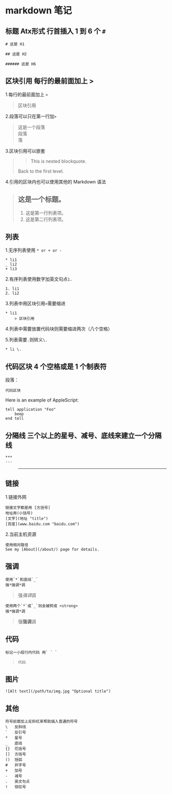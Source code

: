 # markdown 笔记

## 标题 Atx形式 行首插入 1 到 6 个 `#`
```
# 这是 H1

## 这是 H2

###### 这是 H6
```

## 区块引用 每行的最前面加上 >
1.每行的最前面加上 `>`
> 区块引用

2.段落可以只在第一行加`>`
>这是一个段落  
段落  
落  

3.区块引用可以嵌套
>
> > This is nested blockquote.
>
> Back to the first level.

4.引用的区块内也可以使用其他的 Markdown 语法
> ## 这是一个标题。
> 
> 1.   这是第一行列表项。
> 2.   这是第二行列表项。

## 列表
1.无序列表使用 `* or + or -`
```
* li1
_ li2
+ li3
```

2.有序列表使用数字加英文句点`1.`
```
1. li1
2. li2
```  

3.列表中用区块引用`>`需要缩进
```
* li1
	> 区块引用
```

4.列表中需要放置代码块则需要缩进两次（八个空格）

5.列表需要`.`则转义`\.`
```
* li \.
```

## 代码区块 4 个空格或是 1 个制表符
段落：

    代码区块

Here is an example of AppleScript:

    tell application "Foo"
        beep
    end tell

## 分隔线 三个以上的星号、减号、底线来建立一个分隔线
    ***
    ---
> ---

## 链接
1.链接外网
 
    链接文字都是用 [方括号]
    地址用(小括号)
    [文字](地址 "title")
    [百度](www.baidu.com "baidu.com")

2.当前主机资源

    使用相对路径
    See my [About](/about/) page for details.

## 强调
    使用`*`和底线`_`
    强*强调*调

> 强*强调*调

    使用两个`*`或`_`则会被转成 <strong>
    强*强调*调

> 强**强调**调    

## 代码
    标记一小段行内代码 用` ` `

> `代码`

## 图片
    ![Alt text](/path/to/img.jpg "Optional title")

## 其他
    符号前面加上反斜杠来帮助插入普通的符号
    \   反斜线
    `   反引号
    *   星号
    _   底线
    {}  花括号
    []  方括号
    ()  括弧
    #   井字号
    +   加号
    -   减号
    .   英文句点
    !   惊叹号













